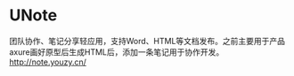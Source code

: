 # UNote

团队协作、笔记分享轻应用，支持Word、HTML等文档发布。之前主要用于产品axure画好原型后生成HTML后，添加一条笔记用于协作开发。
http://note.youzy.cn/
